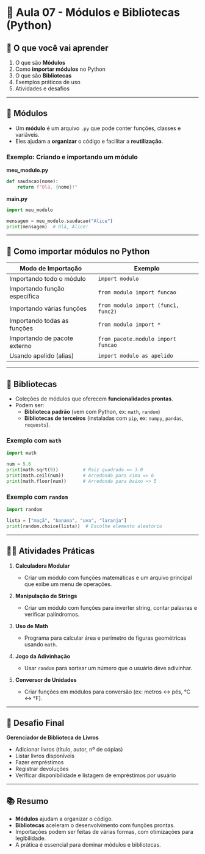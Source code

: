 # 📘 Aula 07 - Módulos e Bibliotecas (Python)

## 📌 O que você vai aprender
1. O que são **Módulos**
2. Como **importar módulos** no Python
3. O que são **Bibliotecas**
4. Exemplos práticos de uso
5. Atividades e desafios

---

## 🔹 Módulos
- Um **módulo** é um arquivo `.py` que pode conter funções, classes e variáveis.
- Eles ajudam a **organizar** o código e facilitar a **reutilização**.

### Exemplo: Criando e importando um módulo
**meu_modulo.py**
```python
def saudacao(nome):
    return f"Olá, {nome}!"
```

**main.py**
```python
import meu_modulo

mensagem = meu_modulo.saudacao("Alice")
print(mensagem)  # Olá, Alice!
```

---

## 🔹 Como importar módulos no Python
| Modo de Importação | Exemplo |
|--------------------|---------|
| Importando todo o módulo | `import modulo` |
| Importando função específica | `from modulo import funcao` |
| Importando várias funções | `from modulo import (func1, func2)` |
| Importando todas as funções | `from modulo import *` |
| Importando de pacote externo | `from pacote.modulo import funcao` |
| Usando apelido (alias) | `import modulo as apelido` |

---

## 🔹 Bibliotecas
- Coleções de módulos que oferecem **funcionalidades prontas**.
- Podem ser:
  - **Biblioteca padrão** (vem com Python, ex: `math`, `random`)
  - **Bibliotecas de terceiros** (instaladas com `pip`, ex: `numpy`, `pandas`, `requests`).

### Exemplo com `math`
```python
import math

num = 5.6
print(math.sqrt(9))         # Raiz quadrada => 3.0
print(math.ceil(num))       # Arredonda para cima => 6
print(math.floor(num))      # Arredonda para baixo => 5
```

### Exemplo com `random`
```python
import random

lista = ["maçã", "banana", "uva", "laranja"]
print(random.choice(lista))  # Escolhe elemento aleatório
```

---

## 🏋️‍♂️ Atividades Práticas
1. **Calculadora Modular**  
   - Criar um módulo com funções matemáticas e um arquivo principal que exibe um menu de operações.

2. **Manipulação de Strings**  
   - Criar um módulo com funções para inverter string, contar palavras e verificar palíndromos.

3. **Uso de Math**  
   - Programa para calcular área e perímetro de figuras geométricas usando `math`.

4. **Jogo da Adivinhação**  
   - Usar `random` para sortear um número que o usuário deve adivinhar.

5. **Conversor de Unidades**  
   - Criar funções em módulos para conversão (ex: metros ↔ pés, °C ↔ °F).

---

## 🚀 Desafio Final
**Gerenciador de Biblioteca de Livros**  
- Adicionar livros (título, autor, nº de cópias)  
- Listar livros disponíveis  
- Fazer empréstimos  
- Registrar devoluções  
- Verificar disponibilidade e listagem de empréstimos por usuário  

---

## 📚 Resumo
- **Módulos** ajudam a organizar o código.
- **Bibliotecas** aceleram o desenvolvimento com funções prontas.
- Importações podem ser feitas de várias formas, com otimizações para legibilidade.
- A prática é essencial para dominar módulos e bibliotecas.  
